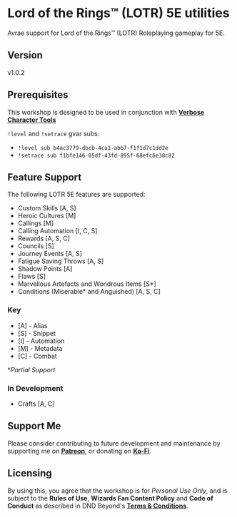 # Lord of the Rings™ (LOTR) 5E utilities

Avrae support for Lord of the Rings™ (LOTR) Roleplaying gameplay for 5E.

## Version

v1.0.2

## Prerequisites

This workshop is designed to be used in conjunction with [**Verbose Character Tools**](https://avrae.io/dashboard/workshop/5f7385fe647bb0a416316d1d)

`!level` and `!setrace` gvar subs:
- `!level sub b4ac3779-dbcb-4ca1-abb7-f1f1d7c1dd2e`
- `!setrace sub f1bfe146-05df-43fd-895f-68efc6e38c82`

## Feature Support

The following LOTR 5E features are supported:

- Custom Skills [A, S]
- Heroic Cultures [M]
- Callings [M]
- Calling Automation [I, C, S]
- Rewards [A, S, C]
- Councils [S]
- Journey Events [A, S]
- Fatigue Saving Throws [A, S]
- Shadow Points [A]
- Flaws [S]
- Marvellous Artefacts and Wondrous Items [S*]
- Conditions (Miserable* and Anguished) [A, S, C]

### Key

- [A] - Alias
- [S] - Snippet
- [I] - Automation
- [M] - Metadata
- [C] - Combat

*_Partial Support_

### In Development

- Crafts [A, C]

## Support Me

Please consider contributing to future development and maintenance by supporting me on [**Patreon**](https://www.patreon.com/fatestapestry), or donating on [**Ko-Fi**](https://ko-fi.com/noralf).

## Licensing

By using this, you agree that the workshop is for _Personal Use Only_, and is subject to the **Rules of Use**, **Wizards Fan Content Policy** and **Code of Conduct** as described in DND Beyond's [**Terms & Conditions**](https://www.dndbeyond.com/terms-conditions).
